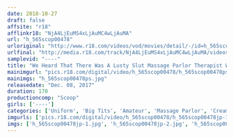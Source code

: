 ```yaml
---
date: 2018-10-27
draft: false
affsite: "r18"
afflinkr18: "NjA4LjEuMS4xLjAuMC4wLjAuMA"
url: "h_565scop00478"
urloriginal: "http://www.r18.com/videos/vod/movies/detail/-/id=h_565scop00478"
urlfinal: "http://media.r18.com/track/NjA4LjEuMS4xLjAuMC4wLjAuMA/videos/vod/movies/detail/-/id=h_565scop00478"
samplevid: "----"
title: "We Heard That There Was A Lusty Slut Massage Parlor Therapist Who Would Oil Her Own Body Up And Check Out How Her Male Customers Would React And Shake Her Ass Like A Horny Bitch, So We Decided To Go Undercover And Check It Out!!"
mainimgurl: "pics.r18.com/digital/video/h_565scop00478/h_565scop00478ps.jpg"
mainimgs: "h_565scop00478ps.jpg"
releasedate: "Dec. 08, 2017"
duration: 170
productioncomp: "Scoop"
girls: ['----']
categories: ['Uniform', 'Big Tits', 'Amateur', 'Massage Parlor', 'Creampie', 'Hi-Def']
imgurls: ['pics.r18.com/digital/video/h_565scop00478/h_565scop00478jp-1.jpg', 'pics.r18.com/digital/video/h_565scop00478/h_565scop00478jp-2.jpg', 'pics.r18.com/digital/video/h_565scop00478/h_565scop00478jp-3.jpg', 'pics.r18.com/digital/video/h_565scop00478/h_565scop00478jp-4.jpg', 'pics.r18.com/digital/video/h_565scop00478/h_565scop00478jp-5.jpg', 'pics.r18.com/digital/video/h_565scop00478/h_565scop00478jp-6.jpg', 'pics.r18.com/digital/video/h_565scop00478/h_565scop00478jp-7.jpg', 'pics.r18.com/digital/video/h_565scop00478/h_565scop00478jp-8.jpg', 'pics.r18.com/digital/video/h_565scop00478/h_565scop00478jp-9.jpg', 'pics.r18.com/digital/video/h_565scop00478/h_565scop00478jp-10.jpg', 'pics.r18.com/digital/video/h_565scop00478/h_565scop00478jp-11.jpg', 'pics.r18.com/digital/video/h_565scop00478/h_565scop00478jp-12.jpg', 'pics.r18.com/digital/video/h_565scop00478/h_565scop00478jp-13.jpg', 'pics.r18.com/digital/video/h_565scop00478/h_565scop00478jp-14.jpg', 'pics.r18.com/digital/video/h_565scop00478/h_565scop00478jp-15.jpg', 'pics.r18.com/digital/video/h_565scop00478/h_565scop00478jp-16.jpg', 'pics.r18.com/digital/video/h_565scop00478/h_565scop00478jp-17.jpg', 'pics.r18.com/digital/video/h_565scop00478/h_565scop00478jp-18.jpg', 'pics.r18.com/digital/video/h_565scop00478/h_565scop00478jp-19.jpg', 'pics.r18.com/digital/video/h_565scop00478/h_565scop00478jp-20.jpg']
imgs: ['h_565scop00478jp-1.jpg', 'h_565scop00478jp-2.jpg', 'h_565scop00478jp-3.jpg', 'h_565scop00478jp-4.jpg', 'h_565scop00478jp-5.jpg', 'h_565scop00478jp-6.jpg', 'h_565scop00478jp-7.jpg', 'h_565scop00478jp-8.jpg', 'h_565scop00478jp-9.jpg', 'h_565scop00478jp-10.jpg', 'h_565scop00478jp-11.jpg', 'h_565scop00478jp-12.jpg', 'h_565scop00478jp-13.jpg', 'h_565scop00478jp-14.jpg', 'h_565scop00478jp-15.jpg', 'h_565scop00478jp-16.jpg', 'h_565scop00478jp-17.jpg', 'h_565scop00478jp-18.jpg', 'h_565scop00478jp-19.jpg', 'h_565scop00478jp-20.jpg']
---
```

